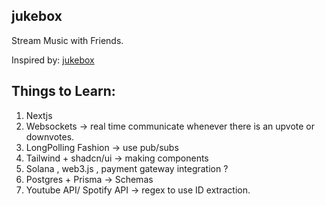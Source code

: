 ## jukebox 

Stream Music with Friends.

Inspired by: [jukebox](https://jukebox.today/)

## Things to Learn:

1. Nextjs 
2. Websockets -> real time communicate whenever there is an upvote or downvotes.
3. LongPolling Fashion -> use pub/subs
4. Tailwind + shadcn/ui -> making components 
5. Solana , web3.js , payment gateway integration ?
6. Postgres + Prisma -> Schemas 
7. Youtube API/ Spotify API -> regex to use ID extraction.


